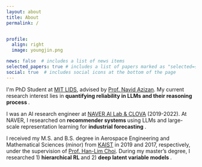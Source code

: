 ```yaml
---
layout: about
title: About
permalink: /


profile:
  align: right
  image: youngjin.png

news: false  # includes a list of news items
selected_papers: true # includes a list of papers marked as "selected={true}"
social: true  # includes social icons at the bottom of the page
---
```


I'm PhD Student at <a href="https://lids.mit.edu/people/faculty-pi">MIT LIDS</a>, advised by <a href="https://azizan.mit.edu/index.html">Prof. Navid Azizan</a>.
My current research interest lies in <strong>quantifying reliability in LLMs and their reasoning process </strong>.

I was an AI research engineer at <a href="https://naver-career.gitbook.io/en/teams/clova-cic/ai-lab">NAVER AI Lab & CLOVA</a> (2019-2022).
At NAVER, I researched on <strong> recommender systems </strong> using LLMs and large-scale representation learning for <strong> industrial forecasting </strong>.

I received my M.S. and B.S. degree in Aerospace Engineering and Mathematical Sciences (minor) from <a href="https://lics.kaist.ac.kr">KAIST</a> in 2019 and 2017, respectively, 
under the supervision of <a href="https://scholar.google.com/citations?user=v5hGAWMAAAAJ&hl=en">Prof. Han-Lim Choi</a>.
During my master’s degree, I researched 1) <strong> hierarchical RL </strong> and 2) <strong> deep latent variable models </strong>.
